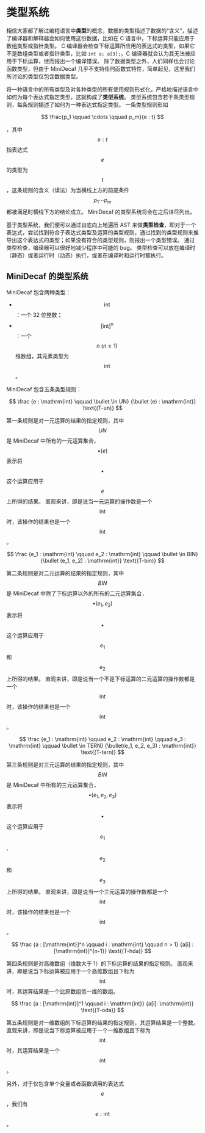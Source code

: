 # 类型系统

相信大家都了解过编程语言中**类型**的概念，数据的类型描述了数据的“含义”，描述了编译器和解释器会如何使用这份数据，比如在 C 语言中，下标运算只能应用于数组类型或指针类型。
C 编译器会检查下标运算所应用的表达式的类型，如果它不是数组类型或者指针类型，比如 `int a; a[3];`，C 编译器就会认为其无法被应用于下标运算，继而报出一个编译错误。
除了数据类型之外，人们同样也会讨论函数类型，但由于 MiniDecaf 几乎不支持任何函数式特性，简单起见，这里我们所讨论的类型仅包含数据类型。

将一种语言中的所有类型及对各种类型的所有使用规则形式化，严格地描述语言中如何为每个表达式指定类型，这就构成了**类型系统**。
类型系统包含若干条类型规则，每条规则描述了如何为一种表达式指定类型。
一条类型规则形如

$$
\frac{p_1 \qquad \cdots \qquad p_m}{e : t}
$$

，其中 $$e : t$$ 指表达式 $$e$$ 的类型为 $$t$$，这条规则的含义（读法）为当横线上方的前提条件 $$p_1 \cdots p_m$$ 都被满足时横线下方的结论成立。
MiniDecaf 的类型系统将会在之后详尽列出。

基于类型系统，我们便可以通过自底向上地遍历 AST 来做**类型检查**，即对于一个表达式，尝试找到符合子表达式类型及运算的类型规则，通过找到的类型规则来推导出这个表达式的类型；如果没有符合的类型规则，则报出一个类型错误。
通过类型检查，编译器可以很好地减少程序中可能的 bug。
类型检查可以放在编译时（静态）或者运行时（动态）执行，或者在编译时和运行时都执行。

## MiniDecaf 的类型系统

MiniDecaf 包含两种类型：
- $$\mathrm{int}$$：一个 32 位整数；
- $$[\mathrm{int}]^n$$：一个 $$n~(n \ge 1)$$ 维数组，其元素类型为 $$\mathrm{int}$$。

MiniDecaf 包含五条类型规则：

$$
\frac
{e : \mathrm{int} \qquad \bullet \in UN}
{\bullet (e) : \mathrm{int}}
\text{(T-un)}
$$

第一条规则是对一元运算的结果的指定规则，其中 $$UN$$ 是 MiniDecaf 中所有的一元运算集合，$$\bullet(e)$$ 表示将 $$\bullet$$ 这个运算应用于 $$e$$ 上所得的结果。
直观来讲，即是说当一元运算的操作数是一个 $$\mathrm{int}$$ 时，该操作的结果也是一个 $$\mathrm{int}$$。

$$
\frac
{e_1 : \mathrm{int} \qquad e_2 : \mathrm{int} \qquad \bullet \in BIN}
{\bullet (e_1, e_2) : \mathrm{int}}
\text{(T-bin)}
$$

第二条规则是对二元运算的结果的指定规则，其中 $$BIN$$ 是 MiniDecaf 中除了下标运算以外的所有的二元运算集合，$$\bullet(e_1, e_2)$$ 表示将 $$\bullet$$ 这个运算应用于 $$e_1$$ 和 $$e_2$$ 上所得的结果。
直观来讲，即是说当一个不是下标运算的二元运算的操作数都是一个 $$\mathrm{int}$$ 时，该操作的结果也是一个 $$\mathrm{int}$$。

$$
\frac
{e_1 : \mathrm{int} \qquad e_2 : \mathrm{int} \qquad e_3 : \mathrm{int} \qquad \bullet \in TERN}
{\bullet(e_1, e_2, e_3) : \mathrm{int}}
\text{(T-tern)}
$$

第三条规则是对三元运算的结果的指定规则，其中 $$BIN$$ 是 MiniDecaf 中所有的三元运算集合，$$\bullet(e_1, e_2, e_3)$$ 表示将 $$\bullet$$ 这个运算应用于 $$e_1$$、$$e_2$$ 和 $$e_3$$ 上所得的结果。
直观来讲，即是说当一个三元运算的操作数都是一个 $$\mathrm{int}$$ 时，该操作的结果也是一个 $$\mathrm{int}$$。

$$
\frac
{a : [\mathrm{int}]^n \qquad i : \mathrm{int} \qquad n > 1}
{a[i] : [\mathrm{int}]^{n-1}}
\text{(T-hda)}
$$

第四条规则是对高维数组（维数大于 1）的下标运算的结果的指定规则。
直观来讲，即是说当下标运算被应用于一个高维数组且下标为 $$\mathrm{int}$$ 时，其运算结果是一个比原数组低一维的数组。

$$
\frac
{a : [\mathrm{int}]^1 \qquad i : \mathrm{int}}
{a[i]: \mathrm{int}}
\text{(T-oda)}
$$

第五条规则是对一维数组的下标运算的结果的指定规则，其运算结果是一个整数。
直观来讲，即是说当下标运算被应用于一个一维数组且下标为 $$\mathrm{int}$$ 时，其运算结果是一个 $$\mathrm{int}$$。

另外，对于仅包含单个变量或者函数调用的表达式 $$e$$，我们有 $$e : \mathrm{int}$$。
